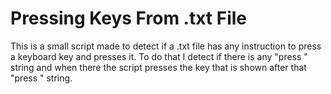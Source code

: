# Pressing Keys From .txt File

This is a small script made to detect if a .txt file has any instruction to press a keyboard key and presses it.
To do that I detect if there is any "press " string and when there the script presses the key that is shown after that "press " string.
